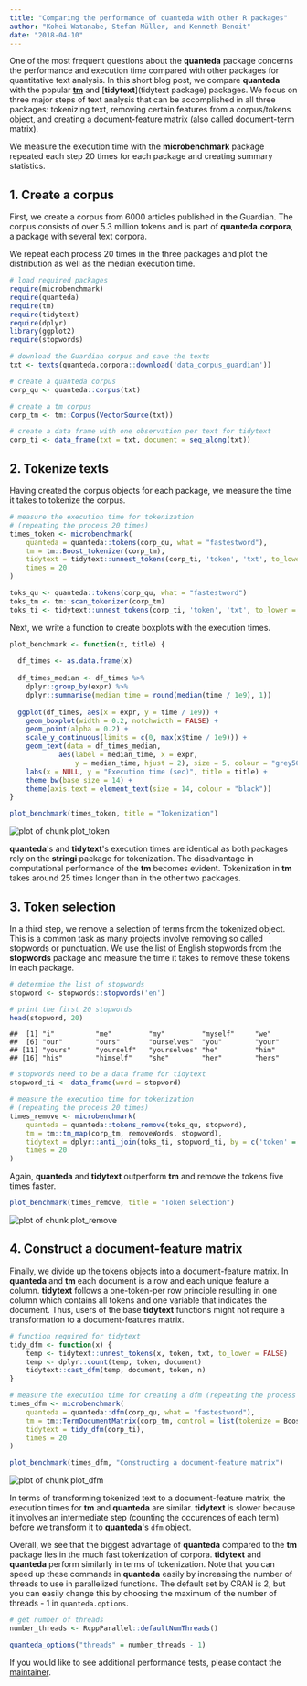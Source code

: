 ```yaml
---
title: "Comparing the performance of quanteda with other R packages"
author: "Kohei Watanabe, Stefan Müller, and Kenneth Benoit"
date: "2018-04-10"
---
```




One of the most frequent questions about the **quanteda** package concerns the performance and execution time compared with other packages for quantitative text analysis. In this short blog post, we compare **quanteda** with the popular [**tm**](https://cran.r-project.org/package=tm) and [**tidytext**](tidytext package) packages. We focus on three major steps of text analysis that can be accomplished in all three packages: tokenizing text, removing certain features from a corpus/tokens object, and creating a document-feature matrix (also called document-term matrix). 

We measure the execution time with the **microbenchmark** package repeated each step 20 times for each package and creating summary statistics.

## 1. Create a corpus

First, we create a corpus from 6000 articles published in the Guardian. The corpus consists of over 5.3 million tokens and is part of **quanteda.corpora**, a package with several text corpora.

We repeat each process 20 times in the three packages and plot the distribution as well as the median execution time.
 

```r
# load required packages
require(microbenchmark)
require(quanteda)
require(tm)
require(tidytext)
require(dplyr)
library(ggplot2)
require(stopwords)
```


```r
# download the Guardian corpus and save the texts
txt <- texts(quanteda.corpora::download('data_corpus_guardian'))

# create a quanteda corpus
corp_qu <- quanteda::corpus(txt)

# create a tm corpus
corp_tm <- tm::Corpus(VectorSource(txt))

# create a data frame with one observation per text for tidytext
corp_ti <- data_frame(txt = txt, document = seq_along(txt))
```



## 2. Tokenize texts

Having created the corpus objects for each package, we measure the time it takes to tokenize the corpus.


```r
# measure the execution time for tokenization 
# (repeating the process 20 times)
times_token <- microbenchmark(
    quanteda = quanteda::tokens(corp_qu, what = "fastestword"),
    tm = tm::Boost_tokenizer(corp_tm),
    tidytext = tidytext::unnest_tokens(corp_ti, 'token', 'txt', to_lower = FALSE),
    times = 20
)

toks_qu <- quanteda::tokens(corp_qu, what = "fastestword")
toks_tm <- tm::scan_tokenizer(corp_tm)
toks_ti <- tidytext::unnest_tokens(corp_ti, 'token', 'txt', to_lower = FALSE)
```

Next, we write a function to create boxplots with the execution times.


```r
plot_benchmark <- function(x, title) {
  
  df_times <- as.data.frame(x)
  
  df_times_median <- df_times %>% 
    dplyr::group_by(expr) %>% 
    dplyr::summarise(median_time = round(median(time / 1e9), 1))
  
  ggplot(df_times, aes(x = expr, y = time / 1e9)) + 
    geom_boxplot(width = 0.2, notchwidth = FALSE) +
    geom_point(alpha = 0.2) +
    scale_y_continuous(limits = c(0, max(x$time / 1e9))) +
    geom_text(data = df_times_median, 
            aes(label = median_time, x = expr, 
                y = median_time, hjust = 2), size = 5, colour = "grey50") +
    labs(x = NULL, y = "Execution time (sec)", title = title) +
    theme_bw(base_size = 14) + 
    theme(axis.text = element_text(size = 14, colour = "black"))
}
```



```r
plot_benchmark(times_token, title = "Tokenization")
```

![plot of chunk plot_token](figures_performance/plot_token-1.png)

**quanteda**'s and **tidytext**'s execution times are identical as both packages rely on the **stringi** package for tokenization. The disadvantage in computational performance of the **tm** becomes evident. Tokenization in **tm** takes around 25 times longer than in the other two packages.


## 3. Token selection

In a third step, we remove a selection of terms from the tokenized object. This is a common task as many projects involve removing so called stopwords or punctuation. We use the list of English stopwords from the **stopwords** package and measure the time it takes to remove these tokens in each package.


```r
# determine the list of stopwords
stopword <- stopwords::stopwords('en')

# print the first 20 stopwords
head(stopword, 20)
```

```
##  [1] "i"          "me"         "my"         "myself"     "we"        
##  [6] "our"        "ours"       "ourselves"  "you"        "your"      
## [11] "yours"      "yourself"   "yourselves" "he"         "him"       
## [16] "his"        "himself"    "she"        "her"        "hers"
```

```r
# stopwords need to be a data frame for tidytext
stopword_ti <- data_frame(word = stopword)
```


```r
# measure the execution time for tokenization 
# (repeating the process 20 times)
times_remove <- microbenchmark(
    quanteda = quanteda::tokens_remove(toks_qu, stopword),
    tm = tm::tm_map(corp_tm, removeWords, stopword),
    tidytext = dplyr::anti_join(toks_ti, stopword_ti, by = c('token' = 'word')),
    times = 20
)
```

Again, **quanteda** and **tidytext** outperform **tm** and remove the tokens five times faster.


```r
plot_benchmark(times_remove, title = "Token selection")
```

![plot of chunk plot_remove](figures_performance/plot_remove-1.png)

## 4. Construct a document-feature matrix

Finally, we divide up the tokens objects into a document-feature matrix. In **quanteda** and **tm** each document is a row and each unique feature a column.  **tidytext** follows a one-token-per row principle resulting in one column which contains all tokens and one variable that indicates the document. Thus, users of the base **tidytext** functions might not require a transformation to a document-features matrix.


```r
# function required for tidytext
tidy_dfm <- function(x) {
    temp <- tidytext::unnest_tokens(x, token, txt, to_lower = FALSE)
    temp <- dplyr::count(temp, token, document)
    tidytext::cast_dfm(temp, document, token, n)
}

# measure the execution time for creating a dfm (repeating the process 20 times)
times_dfm <- microbenchmark(
    quanteda = quanteda::dfm(corp_qu, what = "fastestword"),
    tm = tm::TermDocumentMatrix(corp_tm, control = list(tokenize = Boost_tokenizer)),
    tidytext = tidy_dfm(corp_ti),
    times = 20
)
```


```r
plot_benchmark(times_dfm, "Constructing a document-feature matrix")
```

![plot of chunk plot_dfm](figures_performance/plot_dfm-1.png)

In terms of transforming tokenized text to a document-feature matrix, the execution times for **tm** and **quanteda** are similar. **tidytext** is slower because it involves an intermediate step (counting the occurences of each term) before we transform it to **quanteda**'s `dfm` object.

Overall, we see that the biggest advantage of **quanteda** compared to the **tm** package lies in the much fast tokenization of corpora. **tidytext** and **quanteda** perform similarly in terms of tokenization. Note that you can speed up these commands in **quanteda** easily by increasing the number of threads to use in parallelized functions. The default set by CRAN is 2, but you can easily change this by choosing the maximum of the number of threads - 1 in `quanteda.options`.


```r
# get number of threads
number_threads <- RcppParallel::defaultNumThreads()

quanteda_options("threads" = number_threads - 1)
```

If you would like to see additional performance tests, please contact the [maintainer](K.R.Benoit@lse.ac.uk). 


